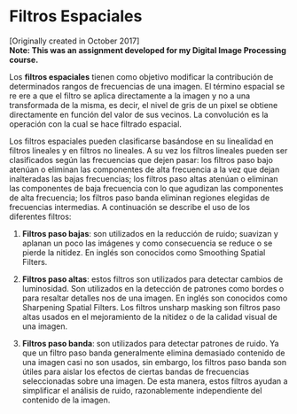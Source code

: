 # Filtros Espaciales 

[Originally created in October 2017]   
**Note: This was an assignment developed for my Digital Image Processing course.**

Los **filtros espaciales** tienen como objetivo modificar la contribución de determinados rangos de frecuencias de una imagen. El término espacial se re ere a que el filtro se aplica directamente a la imagen y no a una transformada de la misma, es decir, el nivel de gris de un pixel se obtiene directamente en función del valor de sus vecinos. La convolución es la operación con la cual se hace filtrado espacial.

Los filtros espaciales pueden clasificarse basándose en su linealidad en filtros lineales y en filtros no lineales. A su vez los filtros lineales pueden ser clasificados según las frecuencias que dejen pasar: los filtros paso bajo atenúan o eliminan las componentes de alta frecuencia a la vez que dejan inalteradas las bajas frecuencias; los filtros paso altas atenúan o eliminan las componentes de baja frecuencia con lo que agudizan las componentes de alta frecuencia; los filtros paso banda eliminan regiones elegidas de frecuencias intermedias. A continuación se describe el uso de los diferentes filtros:

1) **Filtros paso bajas**: son utilizados en la reducción de ruido; suavizan y aplanan un poco las imágenes y como consecuencia se reduce o se pierde la nitidez. En inglés son conocidos como Smoothing Spatial Filters.

2) **Filtros paso altas**: estos filtros son utilizados para detectar cambios de luminosidad. Son utilizados en la detección de patrones como bordes o para resaltar detalles nos de una imagen. En inglés son conocidos como Sharpening Spatial Filters. Los filtros unsharp masking son filtros paso altas usados en el mejoramiento de la nitidez o de la calidad visual de una imagen.

3) **Filtros paso banda**: son utilizados para detectar patrones de ruido. Ya que un filtro paso banda generalmente elimina demasiado contenido de una imagen casi no son usados, sin embargo, los filtros paso banda son útiles para aislar los efectos de ciertas bandas de frecuencias seleccionadas sobre una imagen. De esta manera, estos filtros ayudan a simplificar el análisis de ruido, razonablemente independiente del contenido de la imagen.
